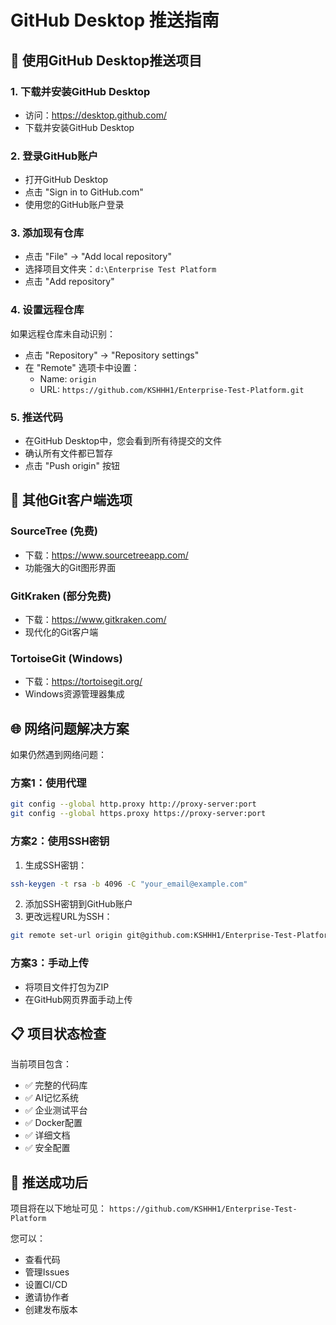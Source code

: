 # GitHub Desktop 推送指南

## 🚀 使用GitHub Desktop推送项目

### 1. 下载并安装GitHub Desktop
- 访问：https://desktop.github.com/
- 下载并安装GitHub Desktop

### 2. 登录GitHub账户
- 打开GitHub Desktop
- 点击 "Sign in to GitHub.com"
- 使用您的GitHub账户登录

### 3. 添加现有仓库
- 点击 "File" → "Add local repository"
- 选择项目文件夹：`d:\Enterprise Test Platform`
- 点击 "Add repository"

### 4. 设置远程仓库
如果远程仓库未自动识别：
- 点击 "Repository" → "Repository settings"
- 在 "Remote" 选项卡中设置：
  - Name: `origin`
  - URL: `https://github.com/KSHHH1/Enterprise-Test-Platform.git`

### 5. 推送代码
- 在GitHub Desktop中，您会看到所有待提交的文件
- 确认所有文件都已暂存
- 点击 "Push origin" 按钮

## 🔧 其他Git客户端选项

### SourceTree (免费)
- 下载：https://www.sourcetreeapp.com/
- 功能强大的Git图形界面

### GitKraken (部分免费)
- 下载：https://www.gitkraken.com/
- 现代化的Git客户端

### TortoiseGit (Windows)
- 下载：https://tortoisegit.org/
- Windows资源管理器集成

## 🌐 网络问题解决方案

如果仍然遇到网络问题：

### 方案1：使用代理
```bash
git config --global http.proxy http://proxy-server:port
git config --global https.proxy https://proxy-server:port
```

### 方案2：使用SSH密钥
1. 生成SSH密钥：
```bash
ssh-keygen -t rsa -b 4096 -C "your_email@example.com"
```

2. 添加SSH密钥到GitHub账户
3. 更改远程URL为SSH：
```bash
git remote set-url origin git@github.com:KSHHH1/Enterprise-Test-Platform.git
```

### 方案3：手动上传
- 将项目文件打包为ZIP
- 在GitHub网页界面手动上传

## 📋 项目状态检查

当前项目包含：
- ✅ 完整的代码库
- ✅ AI记忆系统
- ✅ 企业测试平台
- ✅ Docker配置
- ✅ 详细文档
- ✅ 安全配置

## 🎯 推送成功后

项目将在以下地址可见：
`https://github.com/KSHHH1/Enterprise-Test-Platform`

您可以：
- 查看代码
- 管理Issues
- 设置CI/CD
- 邀请协作者
- 创建发布版本